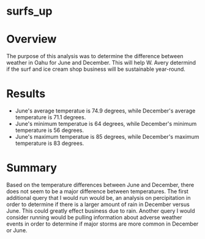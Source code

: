 # surfs_up

# Overview
The purpose of this analysis was to determine the difference between weather in Oahu for June and December. This will help W. Avery determind if the surf and ice cream shop business will be sustainable year-round.

# Results
- June's average temperatue is 74.9 degrees, while December's average temperature is 71.1 degrees.
- June's minimum temperatue is 64 degrees, while December's minimum temperature is 56 degrees.
- June's maximum temperatue is 85 degrees, while December's maximum temperature is 83 degrees.

# Summary
Based on the temperature differences between June and December, there does not seem to be a major difference between temperatures. The first additional query that I would run would be, an analysis on percipitation in order to determine if there is a larger amount of rain in December versus June. This could greatly effect business due to rain. Another query I would consider running would be pulling information about adverse weather events in order to determine if major storms are more common in December or June. 
